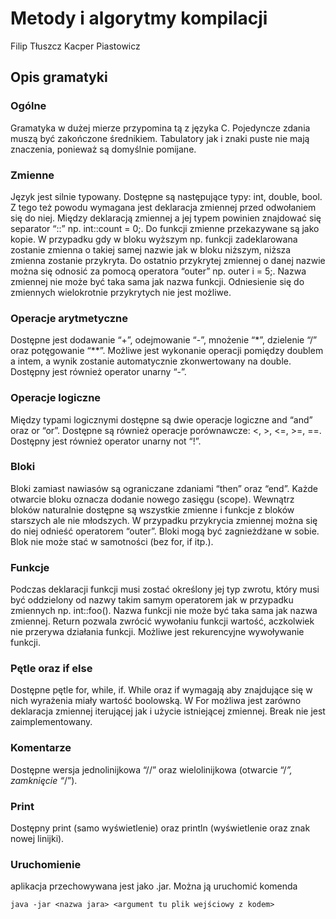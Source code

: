 # Metody i algorytmy kompilacji
Filip Tłuszcz
Kacper Piastowicz

## Opis gramatyki
### Ogólne
Gramatyka w dużej mierze przypomina tą z języka C. Pojedyncze zdania muszą być zakończone średnikiem. Tabulatory jak i znaki puste nie mają znaczenia, ponieważ są domyślnie pomijane.
### Zmienne
Język jest silnie typowany. Dostępne są następujące typy: int, double, bool. Z tego też powodu wymagana jest deklaracja zmiennej przed odwołaniem się do niej.  Między deklaracją zmiennej a jej typem powinien znajdować się separator “::” np. int::count = 0;. Do funkcji zmienne przekazywane są jako kopie. W przypadku gdy w bloku wyższym np. funkcji zadeklarowana zostanie zmienna o takiej samej nazwie jak w bloku niższym, niższa zmienna zostanie przykryta. Do ostatnio przykrytej zmiennej o danej nazwie można się odnosić za pomocą operatora “outer” np. outer i = 5;. Nazwa zmiennej nie może być taka sama jak nazwa funkcji. Odniesienie się do zmiennych wielokrotnie przykrytych nie jest możliwe.
### Operacje arytmetyczne
Dostępne jest dodawanie “+”, odejmowanie “-”, mnożenie “*”, dzielenie “/” oraz potęgowanie “**”. Możliwe jest wykonanie operacji pomiędzy doublem a intem, a wynik zostanie automatycznie zkonwertowany na double. Dostępny jest również operator unarny “-”.
### Operacje logiczne
Między typami logicznymi dostępne są dwie operacje logiczne and “and” oraz or “or”. Dostępne są również operacje porównawcze: <, >, <=, >=, ==.
Dostępny jest również operator unarny not “!”.
### Bloki
Bloki zamiast nawiasów są ograniczane zdaniami “then” oraz “end”. Każde otwarcie bloku oznacza dodanie nowego zasięgu (scope). Wewnątrz bloków naturalnie dostępne są wszystkie zmienne i funkcje z bloków starszych ale nie młodszych. W przypadku przykrycia zmiennej można się do niej odnieść operatorem “outer”. Bloki mogą być zagnieżdżane w sobie. Blok nie może stać w samotności (bez for, if itp.).
### Funkcje
Podczas deklaracji funkcji musi zostać określony jej typ zwrotu, który musi być oddzielony od nazwy takim samym operatorem jak w przypadku zmiennych np. int::foo(). Nazwa funkcji nie może być taka sama jak nazwa zmiennej. Return pozwala zwrócić wywołaniu funkcji wartość, aczkolwiek nie przerywa działania funkcji. Możliwe jest rekurencyjne wywoływanie funkcji.
### Pętle oraz if else
Dostępne pętle for, while, if. While oraz if wymagają aby znajdujące się w nich wyrażenia miały wartość boolowską. W For możliwa jest zarówno deklaracja zmiennej iterującej jak i użycie istniejącej zmiennej. Break nie jest zaimplementowany.
### Komentarze
Dostępne wersja jednolinijkowa “//” oraz wielolinijkowa (otwarcie “/*”, zamknięcie “*/”).
### Print
Dostępny print (samo wyświetlenie) oraz println (wyświetlenie oraz znak nowej linijki).

### Uruchomienie
aplikacja przechowywana jest jako .jar. Można ją uruchomić komenda

    java -jar <nazwa jara> <argument tu plik wejściowy z kodem>
